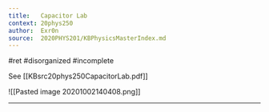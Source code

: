 ```yaml
---
title:   Capacitor Lab
context: 20phys250
author:  Exr0n
source:  2020PHYS201/KBPhysicsMasterIndex.md
---
```


#ret 
#disorganized #incomplete

See [[KBsrc20phys250CapacitorLab.pdf]]

![[Pasted image 20201002140408.png]]

---
